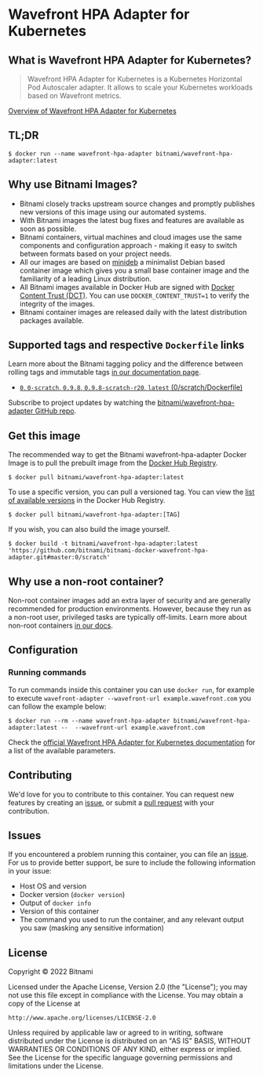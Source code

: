 # Wavefront HPA Adapter for Kubernetes

## What is Wavefront HPA Adapter for Kubernetes?

> Wavefront HPA Adapter for Kubernetes is a Kubernetes Horizontal Pod Autoscaler adapter. It allows to scale your Kubernetes workloads based on Wavefront metrics.

[Overview of Wavefront HPA Adapter for Kubernetes](https://github.com/wavefrontHQ/wavefront-kubernetes-adapter)



## TL;DR

```console
$ docker run --name wavefront-hpa-adapter bitnami/wavefront-hpa-adapter:latest
```

## Why use Bitnami Images?

* Bitnami closely tracks upstream source changes and promptly publishes new versions of this image using our automated systems.
* With Bitnami images the latest bug fixes and features are available as soon as possible.
* Bitnami containers, virtual machines and cloud images use the same components and configuration approach - making it easy to switch between formats based on your project needs.
* All our images are based on [minideb](https://github.com/bitnami/minideb) a minimalist Debian based container image which gives you a small base container image and the familiarity of a leading Linux distribution.
* All Bitnami images available in Docker Hub are signed with [Docker Content Trust (DCT)](https://docs.docker.com/engine/security/trust/content_trust/). You can use `DOCKER_CONTENT_TRUST=1` to verify the integrity of the images.
* Bitnami container images are released daily with the latest distribution packages available.

## Supported tags and respective `Dockerfile` links

Learn more about the Bitnami tagging policy and the difference between rolling tags and immutable tags [in our documentation page](https://docs.bitnami.com/tutorials/understand-rolling-tags-containers/).


* [`0`, `0-scratch`, `0.9.8`, `0.9.8-scratch-r20`, `latest` (0/scratch/Dockerfile)](https://github.com/bitnami/bitnami-docker-wavefront-hpa-adapter/blob/0.9.8-scratch-r20/0/scratch/Dockerfile)

Subscribe to project updates by watching the [bitnami/wavefront-hpa-adapter GitHub repo](https://github.com/bitnami/bitnami-docker-wavefront-hpa-adapter).

## Get this image

The recommended way to get the Bitnami wavefront-hpa-adapter Docker Image is to pull the prebuilt image from the [Docker Hub Registry](https://hub.docker.com/r/bitnami/wavefront-hpa-adapter).

```console
$ docker pull bitnami/wavefront-hpa-adapter:latest
```

To use a specific version, you can pull a versioned tag. You can view the [list of available versions](https://hub.docker.com/r/bitnami/wavefront-hpa-adapter/tags/) in the Docker Hub Registry.

```console
$ docker pull bitnami/wavefront-hpa-adapter:[TAG]
```

If you wish, you can also build the image yourself.

```console
$ docker build -t bitnami/wavefront-hpa-adapter:latest 'https://github.com/bitnami/bitnami-docker-wavefront-hpa-adapter.git#master:0/scratch'
```

## Why use a non-root container?

Non-root container images add an extra layer of security and are generally recommended for production environments. However, because they run as a non-root user, privileged tasks are typically off-limits. Learn more about non-root containers [in our docs](https://docs.bitnami.com/tutorials/work-with-non-root-containers/).

## Configuration

### Running commands

To run commands inside this container you can use `docker run`, for example to execute `wavefront-adapter --wavefront-url example.wavefront.com` you can follow the example below:

```console
$ docker run --rm --name wavefront-hpa-adapter bitnami/wavefront-hpa-adapter:latest --  --wavefront-url example.wavefront.com
```

Check the [official Wavefront HPA Adapter for Kubernetes documentation](https://github.com/wavefrontHQ/wavefront-kubernetes-adapter/blob/master/docs/configuration.md) for a list of the available parameters.

## Contributing

We'd love for you to contribute to this container. You can request new features by creating an [issue](https://github.com/bitnami/bitnami-docker-wavefront-hpa-adapter/issues), or submit a [pull request](https://github.com/bitnami/bitnami-docker-wavefront-hpa-adapter/pulls) with your contribution.

## Issues

If you encountered a problem running this container, you can file an [issue](https://github.com/bitnami/bitnami-docker-wavefront-hpa-adapter/issues/new). For us to provide better support, be sure to include the following information in your issue:

- Host OS and version
- Docker version (`docker version`)
- Output of `docker info`
- Version of this container
- The command you used to run the container, and any relevant output you saw (masking any sensitive information)

## License

Copyright &copy; 2022 Bitnami

Licensed under the Apache License, Version 2.0 (the "License");
you may not use this file except in compliance with the License.
You may obtain a copy of the License at

    http://www.apache.org/licenses/LICENSE-2.0

Unless required by applicable law or agreed to in writing, software
distributed under the License is distributed on an "AS IS" BASIS,
WITHOUT WARRANTIES OR CONDITIONS OF ANY KIND, either express or implied.
See the License for the specific language governing permissions and
limitations under the License.
